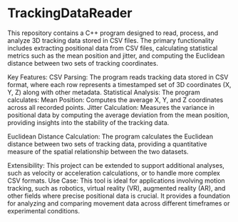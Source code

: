 # TrackingDataReader
This repository contains a C++ program designed to read, process, and analyze 3D tracking data stored in CSV files. The primary functionality includes extracting positional data from CSV files, calculating statistical metrics such as the mean position and jitter, and computing the Euclidean distance between two sets of tracking coordinates.


Key Features:
CSV Parsing: The program reads tracking data stored in CSV format, where each row represents a timestamped set of 3D coordinates (X, Y, Z) along with other metadata.
Statistical Analysis: The program calculates:
Mean Position: Computes the average X, Y, and Z coordinates across all recorded points.
Jitter Calculation: Measures the variance in positional data by computing the average deviation from the mean position, providing insights into the stability of the tracking data.


Euclidean Distance Calculation: The program calculates the Euclidean distance between two sets of tracking data, providing a quantitative measure of the spatial relationship between the two datasets.

Extensibility: This project can be extended to support additional analyses, such as velocity or acceleration calculations, or to handle more complex CSV formats.
Use Case: This tool is ideal for applications involving motion tracking, such as robotics, virtual reality (VR), augmented reality (AR), and other fields where precise positional data is crucial. It provides a foundation for analyzing and comparing movement data across different timeframes or experimental conditions.
